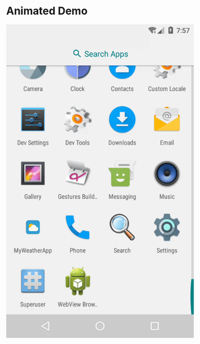 # Animated Demo

![](https://github.com/MoonSand/weather-application/blob/master/display/animated_demo.gif)



